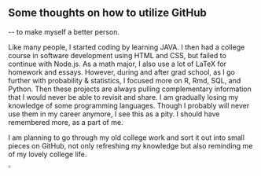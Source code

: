 ## Some thoughts on how to utilize GitHub

-- to make myself a better person.

Like many people, I started coding by learning JAVA. I then had a college course in software development using HTML and CSS, but failed to continue with Node.js. 
As a math major, I also use a lot of LaTeX for homework and essays.
However, during and after grad school, as I go further with probability & statistics, I focused more on R, Rmd, SQL, and Python. 
Then these projects are always pulling complementary information that I would never be able to revisit and share.
I am gradually losing my knowledge of some programming languages. Though I probably will never use them in my career anymore, I see this as a pity. I should have remembered more, as a part of me. 

I am planning to go through my old college work and sort it out into small pieces on GitHub, not only refreshing my knowledge but also reminding me of my lovely college life.

<img src="res/IMG_0461.JPG" style="zoom:30%;">
